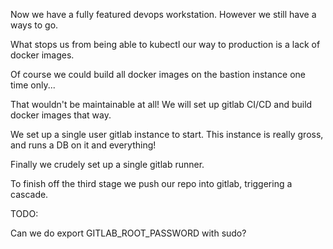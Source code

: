 Now we have a fully featured devops workstation. However we still have a ways to go.

What stops us from being able to kubectl our way to production is a lack of docker images.

Of course we could build all docker images on the bastion instance one time only...

That wouldn't be maintainable at all! We will set up gitlab CI/CD and build docker images that way.

We set up a single user gitlab instance to start. This instance is really gross, and runs a DB on it and everything!

Finally we crudely set up a single gitlab runner.

To finish off the third stage we push our repo into gitlab, triggering a cascade.

TODO:

Can we do export GITLAB_ROOT_PASSWORD with sudo?
